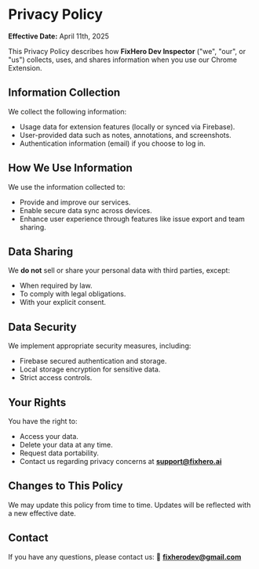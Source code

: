 # Privacy Policy

**Effective Date:** April 11th, 2025

This Privacy Policy describes how **FixHero Dev Inspector** ("we", "our", or "us") collects, uses, and shares information when you use our Chrome Extension.

## Information Collection

We collect the following information:
- Usage data for extension features (locally or synced via Firebase).
- User-provided data such as notes, annotations, and screenshots.
- Authentication information (email) if you choose to log in.

## How We Use Information

We use the information collected to:
- Provide and improve our services.
- Enable secure data sync across devices.
- Enhance user experience through features like issue export and team sharing.

## Data Sharing

We **do not** sell or share your personal data with third parties, except:
- When required by law.
- To comply with legal obligations.
- With your explicit consent.

## Data Security

We implement appropriate security measures, including:
- Firebase secured authentication and storage.
- Local storage encryption for sensitive data.
- Strict access controls.

## Your Rights

You have the right to:
- Access your data.
- Delete your data at any time.
- Request data portability.
- Contact us regarding privacy concerns at **support@fixhero.ai**

## Changes to This Policy

We may update this policy from time to time. Updates will be reflected with a new effective date.

## Contact

If you have any questions, please contact us:
📧 **fixherodev@gmail.com**
